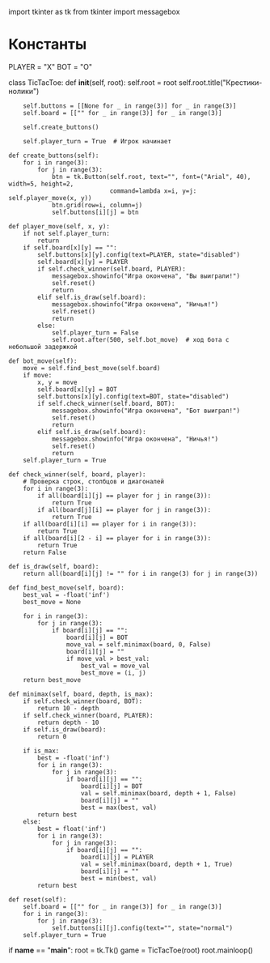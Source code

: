 import tkinter as tk
from tkinter import messagebox

# Константы
PLAYER = "X"
BOT = "O"


class TicTacToe:
    def __init__(self, root):
        self.root = root
        self.root.title("Крестики-нолики")

        self.buttons = [[None for _ in range(3)] for _ in range(3)]
        self.board = [["" for _ in range(3)] for _ in range(3)]

        self.create_buttons()

        self.player_turn = True  # Игрок начинает

    def create_buttons(self):
        for i in range(3):
            for j in range(3):
                btn = tk.Button(self.root, text="", font=("Arial", 40), width=5, height=2,
                                command=lambda x=i, y=j: self.player_move(x, y))
                btn.grid(row=i, column=j)
                self.buttons[i][j] = btn

    def player_move(self, x, y):
        if not self.player_turn:
            return
        if self.board[x][y] == "":
            self.buttons[x][y].config(text=PLAYER, state="disabled")
            self.board[x][y] = PLAYER
            if self.check_winner(self.board, PLAYER):
                messagebox.showinfo("Игра окончена", "Вы выиграли!")
                self.reset()
                return
            elif self.is_draw(self.board):
                messagebox.showinfo("Игра окончена", "Ничья!")
                self.reset()
                return
            else:
                self.player_turn = False
                self.root.after(500, self.bot_move)  # ход бота с небольшой задержкой

    def bot_move(self):
        move = self.find_best_move(self.board)
        if move:
            x, y = move
            self.board[x][y] = BOT
            self.buttons[x][y].config(text=BOT, state="disabled")
            if self.check_winner(self.board, BOT):
                messagebox.showinfo("Игра окончена", "Бот выиграл!")
                self.reset()
                return
            elif self.is_draw(self.board):
                messagebox.showinfo("Игра окончена", "Ничья!")
                self.reset()
                return
        self.player_turn = True

    def check_winner(self, board, player):
        # Проверка строк, столбцов и диагоналей
        for i in range(3):
            if all(board[i][j] == player for j in range(3)):
                return True
            if all(board[j][i] == player for j in range(3)):
                return True
        if all(board[i][i] == player for i in range(3)):
            return True
        if all(board[i][2 - i] == player for i in range(3)):
            return True
        return False

    def is_draw(self, board):
        return all(board[i][j] != "" for i in range(3) for j in range(3))

    def find_best_move(self, board):
        best_val = -float('inf')
        best_move = None

        for i in range(3):
            for j in range(3):
                if board[i][j] == "":
                    board[i][j] = BOT
                    move_val = self.minimax(board, 0, False)
                    board[i][j] = ""
                    if move_val > best_val:
                        best_val = move_val
                        best_move = (i, j)
        return best_move

    def minimax(self, board, depth, is_max):
        if self.check_winner(board, BOT):
            return 10 - depth
        if self.check_winner(board, PLAYER):
            return depth - 10
        if self.is_draw(board):
            return 0

        if is_max:
            best = -float('inf')
            for i in range(3):
                for j in range(3):
                    if board[i][j] == "":
                        board[i][j] = BOT
                        val = self.minimax(board, depth + 1, False)
                        board[i][j] = ""
                        best = max(best, val)
            return best
        else:
            best = float('inf')
            for i in range(3):
                for j in range(3):
                    if board[i][j] == "":
                        board[i][j] = PLAYER
                        val = self.minimax(board, depth + 1, True)
                        board[i][j] = ""
                        best = min(best, val)
            return best

    def reset(self):
        self.board = [["" for _ in range(3)] for _ in range(3)]
        for i in range(3):
            for j in range(3):
                self.buttons[i][j].config(text="", state="normal")
        self.player_turn = True


if __name__ == "__main__":
    root = tk.Tk()
    game = TicTacToe(root)
    root.mainloop()
